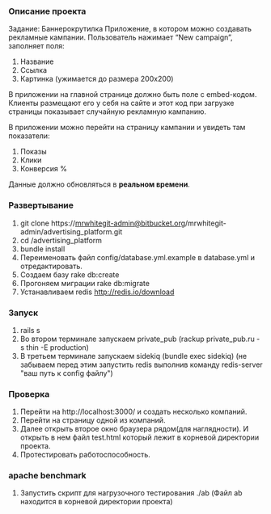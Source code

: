 ### Описание проекта ###
Задание: Баннерокрутилка
Приложение, в котором можно создавать рекламные кампании. 
Пользователь нажимает “New campaign”, заполняет поля:

1. Название
2. Ссылка
3. Картинка (ужимается до размера 200x200)

В приложении на главной странице должно быть поле с embed-кодом.
Клиенты размещают его у себя на сайте и этот код при загрузке страницы показывает случайную рекламную кампанию.

В приложении можно перейти на страницу кампании и увидеть там показатели:

1. Показы
2. Клики
3. Конверсия %

Данные должно обновляться в **реальном времени**.

### Развертывание ###
1. git clone https://mrwhitegit-admin@bitbucket.org/mrwhitegit-admin/advertising_platform.git
2. cd /advertising_platform
3. bundle install
4. Переименовать файл config/database.yml.example в database.yml и отредактировать.
5. Создаем базу
rake db:create
6. Прогоняем миграции
rake db:migrate
7. Устанавливаем redis
http://redis.io/download

### Запуск ###
1. rails s
2. Во втором терминале запускаем private_pub
(rackup private_pub.ru -s thin -E production)
3. В третьем терминале запускаем sidekiq
(bundle exec sidekiq) (не забываем перед этим запустить redis выполнив команду redis-server "ваш путь к config файлу")

### Проверка ###
1. Перейти на http://localhost:3000/ и создать неcколько компаний.
2. Перейти на страницу одной из компаний.
3. Далее открыть второе окно браузера рядом(для наглядности). И открыть в нем файл test.html который лежит в корневой директории проекта.
4. Протестировать работоспособность.

### apache benchmark ###
1. Запустить скрипт для нагрузочного тестирования ./ab
(Файл ab находится в корневой директории проекта)